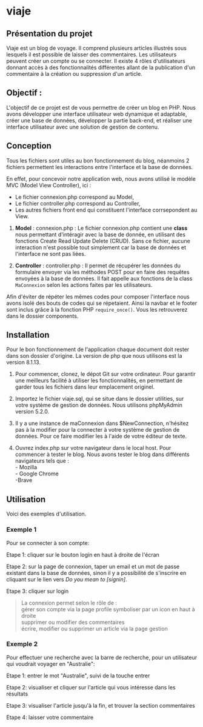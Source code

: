# viaje

## Présentation du projet ##

Viaje est un blog de voyage. Il comprend plusieurs articles illustrés sous lesquels il est possible de laisser des commentaires. Les utilisateurs peuvent créer un compte ou se connecter. Il existe 4 rôles d'utilisateurs donnant accès à des fonctionnalités différentes allant de la publication d'un commentaire à la création ou suppression d'un article.

## Objectif :

L'objectif de ce projet est de vous permettre de créer un blog en PHP. Nous avons développer une interface utilisateur web dynamique et adaptable, créer une base de données, développer la partie back-end, et réaliser une interface utilisateur avec une solution de gestion de contenu.

## Conception ##
Tous les fichiers sont utiles au bon fonctionnement du blog, néanmoins 2 fichiers permettent les interactions entre l'interface et la base de données.

En effet, pour concevoir notre application web, nous avons utilisé le modèle MVC (Model View Controller), ici :
* Le fichier connexion.php correspond au Model,
* Le fichier controller.php correspond au Controller,
* Les autres fichiers front end qui constituent l'interface corrsepondent au View.

1. **Model** : connexion.php : 
Le fichier connexion.php contient une **class** nous permettant d'intéragir avec la base de donnée, en utilisant des fonctions Create Read Update Delete (CRUD). Sans ce fichier, aucune interaction n'est possible tout simplement car la base de données et l'interface ne sont pas liées.

2. **Controller** : controller.php : 
Il permet de récupérer les données du formulaire envoyer via les méthodes POST pour en faire des requêtes envoyées à la base de données. Il fait appelle aux fonctions de la class `MaConnexion` selon les actions faites par les utilisateurs. 

Afin d'éviter de répéter les mêmes codes pour composer l'interface nous avons isolé des bouts de codes qui se répetaient. Ainsi la navbar et le footer sont inclus grâce à la fonction PHP `require_once()`. Vous les retrouverez dans le dossier components.

## Installation ##
Pour le bon fonctionnement de l'application chaque document doit rester dans son dossier d'origine. La version de php que nous utilisons est la version 8.1.13.

1. Pour commencer, clonez, le dépot Git sur votre ordinateur. 
Pour garantir une meilleurs facilité à utiliser les fonctionnalités, en permettant de garder tous les fichiers dans leur emplacement originel.

2. Importez le fichier viaje.sql, qui se situe dans le dossier utilities, sur votre système de gestion de données.
Nous utilisons phpMyAdmin version 5.2.0.

3. Il y a une instance de maConnexion dans $NewConnection, n'hésitez pas à la modifier pour la connecter à votre système de gestion de données. Pour ce faire modifier les à l'aide de votre éditeur de texte. 

4. Ouvrez index.php sur votre navigateur dans le local host. Pour commencer à tester le blog. Nous avons tester le blog dans différents navigateurs tels que :  
            - Mozilla  
            - Google Chrome  
            -Brave

## Utilisation ##
Voici des exemples d'utilisation. 

### Exemple 1
Pour se connecter à son compte:

Etape 1: cliquer sur le bouton login en haut à droite de l'écran

Etape 2: sur la page de connexion, taper un email et un mot de passe existant dans la base de données, sinon il y a possibilité de s'inscrire en cliquant sur le lien vers _Do you mean to [signin]_. 

Etape 3: cliquer sur login

>La connexion permet selon le rôle de :  
> gérer son compte via la page profile symboliser par un icon en haut à droite  
> supprimer ou modifier des commentaires  
> écrire, modifier ou supprimer un article via la page gestion

### Exemple 2

Pour effectuer une recherche avec la barre de recherche, pour un utilisateur qui voudrait voyager en "Australie":

Etape 1: entrer le mot "Australie", suivi de la touche entrer

Etape 2: visualiser et cliquer sur l'article qui vous intéresse dans les résultats

Etape 3: visualiser l'article jusqu'à la fin, et trouver la section commentaires

Etape 4: laisser votre commentaire
